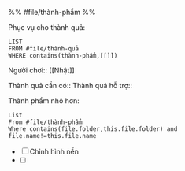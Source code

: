 %%
#file/thành-phẩm
%%

Phục vụ cho thành quả:
```dataview
LIST
FROM #file/thành-quả 
WHERE contains(thành-phẩm,[[]])
```
Người chơi:: [[Nhật]]

Thành quả cần có::
Thành quả hỗ trợ::

Thành phẩm nhỏ hơn:
```dataview
List 
From #file/thành-phẩm 
Where contains(file.folder,this.file.folder) and file.name!=this.file.name
```

- [ ] Chỉnh hình nền 
- [ ] 